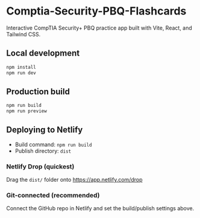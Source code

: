 # Comptia-Security-PBQ-Flashcards

Interactive CompTIA Security+ PBQ practice app built with Vite, React, and Tailwind CSS.

## Local development

```bash
npm install
npm run dev
```

## Production build

```bash
npm run build
npm run preview
```

## Deploying to Netlify
- Build command: `npm run build`
- Publish directory: `dist`

### Netlify Drop (quickest)
Drag the `dist/` folder onto https://app.netlify.com/drop

### Git-connected (recommended)
Connect the GitHub repo in Netlify and set the build/publish settings above.

